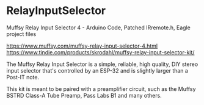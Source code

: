 # RelayInputSelector
Muffsy Relay Input Selector 4 - 
Arduino Code, Patched IRremote.h, Eagle project files

https://www.muffsy.com/muffsy-relay-input-selector-4.html
https://www.tindie.com/products/skrodahl/muffsy-relay-input-selector-kit/

The Muffsy Relay Input Selector is a simple, reliable, high quality, DIY stereo input selector that's controlled by an ESP-32 and is slightly larger than a Post-IT note.

This kit is meant to be paired with a preamplifier circuit, such as the Muffsy BSTRD Class-A Tube Preamp, Pass Labs B1 and many others.
